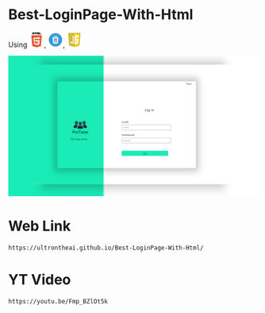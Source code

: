 # Best-LoginPage-With-Html
Using <img src="h.png" width="30px">, <img src="c.png" width="30px">, <img src="j.jpg" width="30px">

<img src="thu.jpg">

# Web Link

    https://ultrontheai.github.io/Best-LoginPage-With-Html/
    
# YT Video

    https://youtu.be/Fmp_BZlOt5k
    
